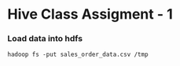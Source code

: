 # Hive Class Assigment - 1

### Load data into hdfs 

```
hadoop fs -put sales_order_data.csv /tmp
```
